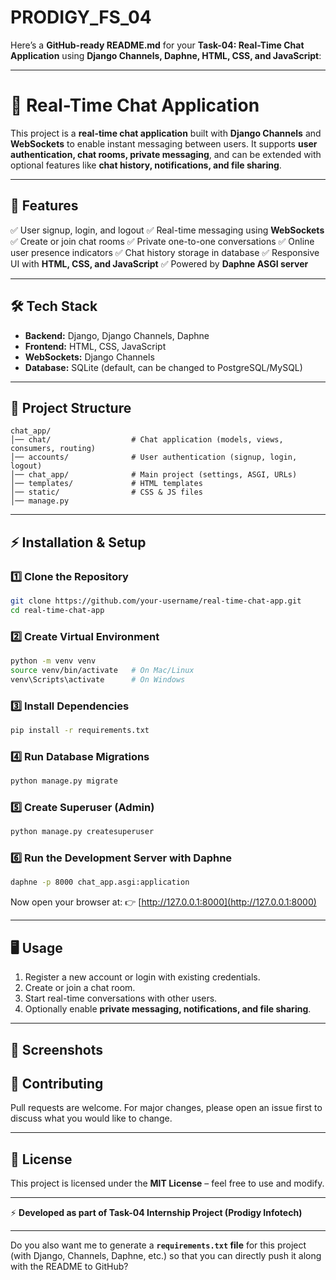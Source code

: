 # PRODIGY_FS_04
Here’s a **GitHub-ready README.md** for your **Task-04: Real-Time Chat Application** using **Django Channels, Daphne, HTML, CSS, and JavaScript**:

---

# 📨 Real-Time Chat Application

This project is a **real-time chat application** built with **Django Channels** and **WebSockets** to enable instant messaging between users. It supports **user authentication, chat rooms, private messaging**, and can be extended with optional features like **chat history, notifications, and file sharing**.

---

## 🚀 Features

✅ User signup, login, and logout
✅ Real-time messaging using **WebSockets**
✅ Create or join chat rooms
✅ Private one-to-one conversations
✅ Online user presence indicators
✅ Chat history storage in database
✅ Responsive UI with **HTML, CSS, and JavaScript**
✅ Powered by **Daphne ASGI server**

---

## 🛠️ Tech Stack

* **Backend:** Django, Django Channels, Daphne
* **Frontend:** HTML, CSS, JavaScript
* **WebSockets:** Django Channels
* **Database:** SQLite (default, can be changed to PostgreSQL/MySQL)

---

## 📂 Project Structure

```
chat_app/
│── chat/                  # Chat application (models, views, consumers, routing)
│── accounts/              # User authentication (signup, login, logout)
│── chat_app/              # Main project (settings, ASGI, URLs)
│── templates/             # HTML templates
│── static/                # CSS & JS files
│── manage.py
```

---

## ⚡ Installation & Setup

### 1️⃣ Clone the Repository

```bash
git clone https://github.com/your-username/real-time-chat-app.git
cd real-time-chat-app
```

### 2️⃣ Create Virtual Environment

```bash
python -m venv venv
source venv/bin/activate   # On Mac/Linux
venv\Scripts\activate      # On Windows
```

### 3️⃣ Install Dependencies

```bash
pip install -r requirements.txt
```

### 4️⃣ Run Database Migrations

```bash
python manage.py migrate
```

### 5️⃣ Create Superuser (Admin)

```bash
python manage.py createsuperuser
```

### 6️⃣ Run the Development Server with **Daphne**

```bash
daphne -p 8000 chat_app.asgi:application
```

Now open your browser at:
👉 [http://127.0.0.1:8000](http://127.0.0.1:8000)

---

## 🖥️ Usage

1. Register a new account or login with existing credentials.
2. Create or join a chat room.
3. Start real-time conversations with other users.
4. Optionally enable **private messaging, notifications, and file sharing**.

---

## 📸 Screenshots


## 🤝 Contributing

Pull requests are welcome. For major changes, please open an issue first to discuss what you would like to change.

---

## 📜 License

This project is licensed under the **MIT License** – feel free to use and modify.

---

⚡ **Developed as part of Task-04 Internship Project (Prodigy Infotech)**

---

Do you also want me to generate a **`requirements.txt` file** for this project (with Django, Channels, Daphne, etc.) so that you can directly push it along with the README to GitHub?
